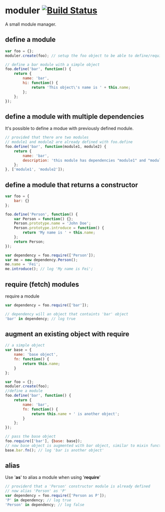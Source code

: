 moduler [![Build Status](https://travis-ci.org/geastwood/tokenlist.svg?branch=master)](https://travis-ci.org/geastwood/tokenlist)
=======

A small module manager.

## define a module
```javascript
var foo = {};
moduler.create(foo); // setup the foo object to be able to define/require module

// define a bar module with a simple object
foo.define('bar', function() {
    return {
        name: 'bar',
        hi: function() {
            return 'This object\'s name is ' + this.name;
        };
    };
});
```
## define a module with multiple dependencies
It's possible to define a modue with previously defined module.
```javascript
// provided that there are two modules
// module1 and module2 are already defined with foo.define
foo.define('bar', function(module1, module2) {
    return {
        name: 'bar',
        description: 'this module has dependencies "module1" and "module2"'
    };
}, ['module1', 'module2']);
```
## define a module that returns a constructor
```javascript
var foo = {
    bar: {}
};

foo.define('Person', function() {
    var Person = function() {};
    Person.prototype.name = 'John Doe';
    Person.prototype.introduce = function() {
        return 'My name is ' + this.name;
    };
    return Person;
});

var dependency = foo.require(['Person']);
var me = new dependency.Person();
me.name = 'Fei';
me.introduce(); // log 'My name is Fei';
```
## require (fetch) modules
require a module
```javascript
var dependency = foo.require(['bar']);

// dependency will an object that containts 'bar' object
'bar' in dependency; // log true
```
## augment an existing object with require
```javascript
// a simple object
var base = {
    name: 'base object',
    fn: function() {
        return this.name;
    }
};

var foo = {};
moduler.create(foo);
//define a module
foo.define('bar', function() {
    return {
        name: 'bar',
        fn: function() {
            return this.name + ' is another object';
        }
    };
});

// pass the base object
foo.require(['bar'], {base: base});
// now base object is augmented with bar object, similar to mixin function
base.bar.fn(); // log 'bar is another object'
```

## alias
Use '**as**' to alias a module when using '**require**'
```javascript
// providerd that a 'Person' constructor module is already defined
// now alias 'Person' as 'P'
var dependency = foo.require(['Person as P']);
'P' in dependency; // log true
'Person' in dependency; // log false
```

